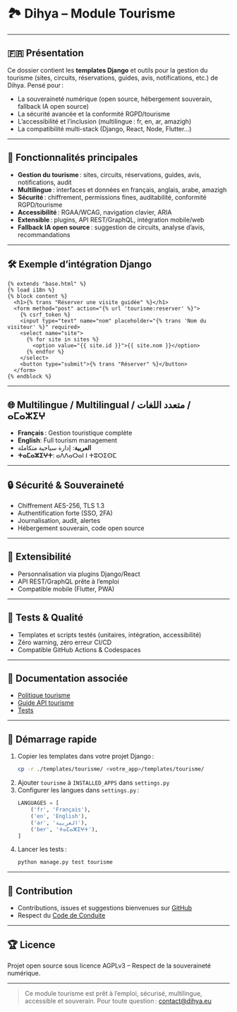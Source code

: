 # 🏞️ Dihya – Module Tourisme

---

## 🇫🇷 Présentation

Ce dossier contient les **templates Django** et outils pour la gestion du tourisme (sites, circuits, réservations, guides, avis, notifications, etc.) de Dihya.
Pensé pour :
- La souveraineté numérique (open source, hébergement souverain, fallback IA open source)
- La sécurité avancée et la conformité RGPD/tourisme
- L’accessibilité et l’inclusion (multilingue : fr, en, ar, amazigh)
- La compatibilité multi-stack (Django, React, Node, Flutter…)

---

## 🚀 Fonctionnalités principales

- **Gestion du tourisme** : sites, circuits, réservations, guides, avis, notifications, audit
- **Multilingue** : interfaces et données en français, anglais, arabe, amazigh
- **Sécurité** : chiffrement, permissions fines, auditabilité, conformité RGPD/tourisme
- **Accessibilité** : RGAA/WCAG, navigation clavier, ARIA
- **Extensible** : plugins, API REST/GraphQL, intégration mobile/web
- **Fallback IA open source** : suggestion de circuits, analyse d’avis, recommandations

---

## 🛠️ Exemple d’intégration Django

```django
{% extends "base.html" %}
{% load i18n %}
{% block content %}
  <h1>{% trans "Réserver une visite guidée" %}</h1>
  <form method="post" action="{% url 'tourisme:reserver' %}">
    {% csrf_token %}
    <input type="text" name="nom" placeholder="{% trans 'Nom du visiteur' %}" required>
    <select name="site">
      {% for site in sites %}
        <option value="{{ site.id }}">{{ site.nom }}</option>
      {% endfor %}
    </select>
    <button type="submit">{% trans "Réserver" %}</button>
  </form>
{% endblock %}
```

---

## 🌐 Multilingue / Multilingual / متعدد اللغات / ⴰⵎⴰⵣⵉⵖ

- **Français** : Gestion touristique complète
- **English**: Full tourism management
- **العربية**: إدارة سياحية متكاملة
- **ⵜⴰⵎⴰⵣⵉⵖⵜ**: ⴰⴷⴷⴰⵔⴰⵏ ⵏ ⵜⵓⵔⵉⵙⵎ

---

## 🔒 Sécurité & Souveraineté

- Chiffrement AES-256, TLS 1.3
- Authentification forte (SSO, 2FA)
- Journalisation, audit, alertes
- Hébergement souverain, code open source

---

## 🧩 Extensibilité

- Personnalisation via plugins Django/React
- API REST/GraphQL prête à l’emploi
- Compatible mobile (Flutter, PWA)

---

## 🧪 Tests & Qualité

- Templates et scripts testés (unitaires, intégration, accessibilité)
- Zéro warning, zéro erreur CI/CD
- Compatible GitHub Actions & Codespaces

---

## 📄 Documentation associée

- [Politique tourisme](./policy.md)
- [Guide API tourisme](../../../../docs/api_tourisme.md)
- [Tests](../../../../tests/tourisme/)

---

## 🏁 Démarrage rapide

1. Copier les templates dans votre projet Django :
   ```bash
   cp -r ./templates/tourisme/ <votre_app>/templates/tourisme/
   ```
2. Ajouter `tourisme` à `INSTALLED_APPS` dans `settings.py`
3. Configurer les langues dans `settings.py` :
   ```python
   LANGUAGES = [
       ('fr', 'Français'),
       ('en', 'English'),
       ('ar', 'العربية'),
       ('ber', 'ⵜⴰⵎⴰⵣⵉⵖⵜ'),
   ]
   ```
4. Lancer les tests :
   ```bash
   python manage.py test tourisme
   ```

---

## 🤝 Contribution

- Contributions, issues et suggestions bienvenues sur [GitHub](https://github.com/DihyaOrg/Dihya)
- Respect du [Code de Conduite](../../../../CODE_OF_CONDUCT.md)

---

## 🏆 Licence

Projet open source sous licence AGPLv3 – Respect de la souveraineté numérique.

---

> Ce module tourisme est prêt à l’emploi, sécurisé, multilingue, accessible et souverain.
> Pour toute question : [contact@dihya.eu](mailto:contact@dihya.eu)
